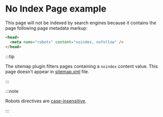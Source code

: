 <!-- @format -->

# No Index Page example

<head>
  <meta name="robots" content="nOiNdeX, NoFolLoW" />
</head>

This page will not be indexed by search engines because it contains the page following page metadata markup:

```html
<head>
  <meta name="robots" content="noindex, nofollow" />
</head>
```

:::tip

The sitemap plugin filters pages containing a `noindex` content value. This page doesn't appear in [sitemap.xml](pathname:///sitemap.xml) file.

:::

:::note

Robots directives are [case-insensitive](https://developers.google.com/search/docs/advanced/robots/robots_meta_tag#directives).

:::
